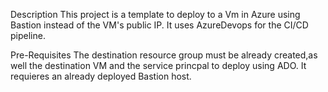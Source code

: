 Description
This project is a template to deploy to a Vm in Azure using Bastion instead of the VM's public IP. It uses AzureDevops for the CI/CD pipeline.

Pre-Requisites
The destination resource group must be already created,as well the destination VM and  the service princpal to deploy using ADO. It requieres an already deployed Bastion host.
